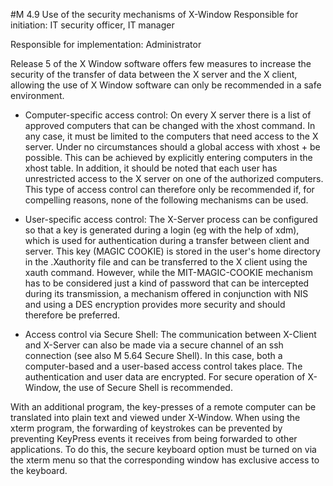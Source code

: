 #M 4.9 Use of the security mechanisms of X-Window
Responsible for initiation: IT security officer, IT manager

Responsible for implementation: Administrator

Release 5 of the X Window software offers few measures to increase the security of the transfer of data between the X server and the X client, allowing the use of X Window software can only be recommended in a safe environment.

* Computer-specific access control: On every X server there is a list of approved computers that can be changed with the xhost command. In any case, it must be limited to the computers that need access to the X server. Under no circumstances should a global access with xhost + be possible. This can be achieved by explicitly entering computers in the xhost table. In addition, it should be noted that each user has unrestricted access to the X server on one of the authorized computers. This type of access control can therefore only be recommended if, for compelling reasons, none of the following mechanisms can be used.


* User-specific access control: The X-Server process can be configured so that a key is generated during a login (eg with the help of xdm), which is used for authentication during a transfer between client and server. This key (MAGIC COOKIE) is stored in the user's home directory in the .Xauthority file and can be transferred to the X client using the xauth command. However, while the MIT-MAGIC-COOKIE mechanism has to be considered just a kind of password that can be intercepted during its transmission, a mechanism offered in conjunction with NIS and using a DES encryption provides more security and should therefore be preferred.


* Access control via Secure Shell: The communication between X-Client and X-Server can also be made via a secure channel of an ssh connection (see also M 5.64 Secure Shell). In this case, both a computer-based and a user-based access control takes place. The authentication and user data are encrypted. For secure operation of X-Window, the use of Secure Shell is recommended.


With an additional program, the key-presses of a remote computer can be translated into plain text and viewed under X-Window. When using the xterm program, the forwarding of keystrokes can be prevented by preventing KeyPress events it receives from being forwarded to other applications. To do this, the secure keyboard option must be turned on via the xterm menu so that the corresponding window has exclusive access to the keyboard.



